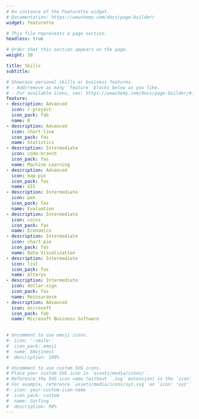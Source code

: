 ```yaml
---
# An instance of the Featurette widget.
# Documentation: https://wowchemy.com/docs/page-builder/
widget: featurette

# This file represents a page section.
headless: true

# Order that this section appears on the page.
weight: 30

title: Skills
subtitle:

# Showcase personal skills or business features.
# - Add/remove as many `feature` blocks below as you like.
# - For available icons, see: https://wowchemy.com/docs/page-builder/#icons
feature:
- description: Advanced
  icon: r-project
  icon_pack: fab
  name: R
- description: Advanced
  icon: chart-line
  icon_pack: fas
  name: Statistics
- description: Intermediate
  icon: code-branch
  icon_pack: fas
  name: Machine Learning
- description: Advanced
  icon: map-pin
  icon_pack: fas
  name: GIS
- description: Intermediate
  icon: pen
  icon_pack: fas
  name: Evaluation
- description: Intermediate
  icon: coins
  icon_pack: fas
  name: Economics
- description: Intermediate
  icon: chart-pie
  icon_pack: fas
  name: Data Visualization
- description: Intermediate
  icon: list
  icon_pack: fas
  name: Alteryx
- description: Intermediate
  icon: dollar-sign
  icon_pack: fas
  name: Reinsurance 
- description: Advanced
  icon: microsoft
  icon_pack: fab
  name: Microsoft Business Software

  
# Uncomment to use emoji icons.
#- icon: ':smile:'
#  icon_pack: emoji
#  name: Emojiness
#  description: 100% 

# Uncomment to use custom SVG icons.
# Place your custom SVG icon in `assets/media/icons/`.
# Reference the SVG icon name (without `.svg` extension) in the `icon` field.
# For example, reference `assets/media/icons/xyz.svg` as `icon: 'xyz'`
#- icon: your-custom-icon-name
#  icon_pack: custom
#  name: Surfing
#  description: 90%
---
```

